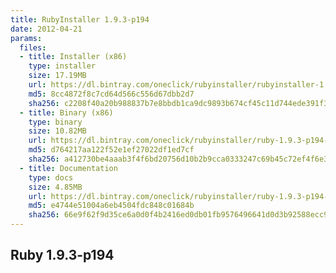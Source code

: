 ```yaml
---
title: RubyInstaller 1.9.3-p194
date: 2012-04-21
params:
  files:
  - title: Installer (x86)
    type: installer
    size: 17.19MB
    url: https://dl.bintray.com/oneclick/rubyinstaller/rubyinstaller-1.9.3-p194.exe
    md5: 8cc4872f8c7cd64d566c556d67dbb2d7
    sha256: c2208f40a20b988837b7e8bbdb1ca9dc9893b674cf45c11d744ede391f304fd9
  - title: Binary (x86)
    type: binary
    size: 10.82MB
    url: https://dl.bintray.com/oneclick/rubyinstaller/ruby-1.9.3-p194-i386-mingw32.7z
    md5: d764217aa122f52e1ef27022df1ed7cf
    sha256: a412730be4aaab3f4f6bd20756d10b2b9cca0333247c69b45c72ef4f6e36cb34
  - title: Documentation
    type: docs
    size: 4.85MB
    url: https://dl.bintray.com/oneclick/rubyinstaller/ruby-1.9.3-p194-doc-chm.7z
    md5: e4744e51004a6eb4504fdc848c01684b
    sha256: 66e9f62f9d35ce6a0d0f4b2416ed0db01fb9576496641d0d3b92588ecc9fe915
---
```


## Ruby 1.9.3-p194
